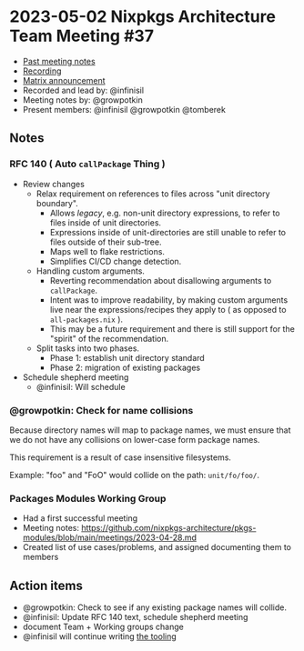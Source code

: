 # 2023-05-02 Nixpkgs Architecture Team Meeting #37
- [Past meeting notes](https://github.com/nixpkgs-architecture/meetings)
- [Recording](https://www.youtube.com/watch?v=Z_tJXE-pfX4)
- [Matrix announcement](https://matrix.to/#/!djTaTBQyWEPRQxrPTb:nixos.org/$zcJm4mG7FUAJj88_IRycvR67C1Fnwn_7m6wJ-A-QfHQ?via=nixos.org&via=matrix.org&via=nixos.dev)
- Recorded and lead by: @infinisil
- Meeting notes by: @growpotkin
- Present members: @infinisil @growpotkin @tomberek

## Notes

### RFC 140 ( Auto `callPackage` Thing )

- Review changes
  - Relax requirement on references to files across
    "unit directory boundary".
    - Allows _legacy_, e.g. non-unit directory expressions, to refer to files
      inside of unit directories.
    - Expressions inside of unit-directories are still unable to refer to files
      outside of their sub-tree.
    - Maps well to flake restrictions.
    - Simplifies CI/CD change detection.
  - Handling custom arguments.
    - Reverting recommendation about disallowing arguments to `callPackage`.
    - Intent was to improve readability, by making custom arguments live near
      the expressions/recipes they apply to ( as opposed to `all-packages.nix` ).
    - This may be a future requirement and there is still support for the "spirit"
      of the recommendation.
  - Split tasks into two phases.
    - Phase 1: establish unit directory standard
    - Phase 2: migration of existing packages
- Schedule shepherd meeting
  - @infinisil: Will schedule

### @growpotkin: Check for name collisions
Because directory names will map to package names, we must ensure that
we do not have any collisions on lower-case form package names.

This requirement is a result of case insensitive filesystems.

Example:
"foo" and "FoO" would collide on the path: `unit/fo/foo/`.


### Packages Modules Working Group

- Had a first successful meeting
- Meeting notes: https://github.com/nixpkgs-architecture/pkgs-modules/blob/main/meetings/2023-04-28.md
- Created list of use cases/problems, and assigned documenting them to members

## Action items

- @growpotkin: Check to see if any existing package names will collide.
- @infinisil: Update RFC 140 text, schedule shepherd meeting
- document Team + Working groups change
- @infinisil will continue writing [the tooling](https://github.com/nixpkgs-architecture/nix-spp)

